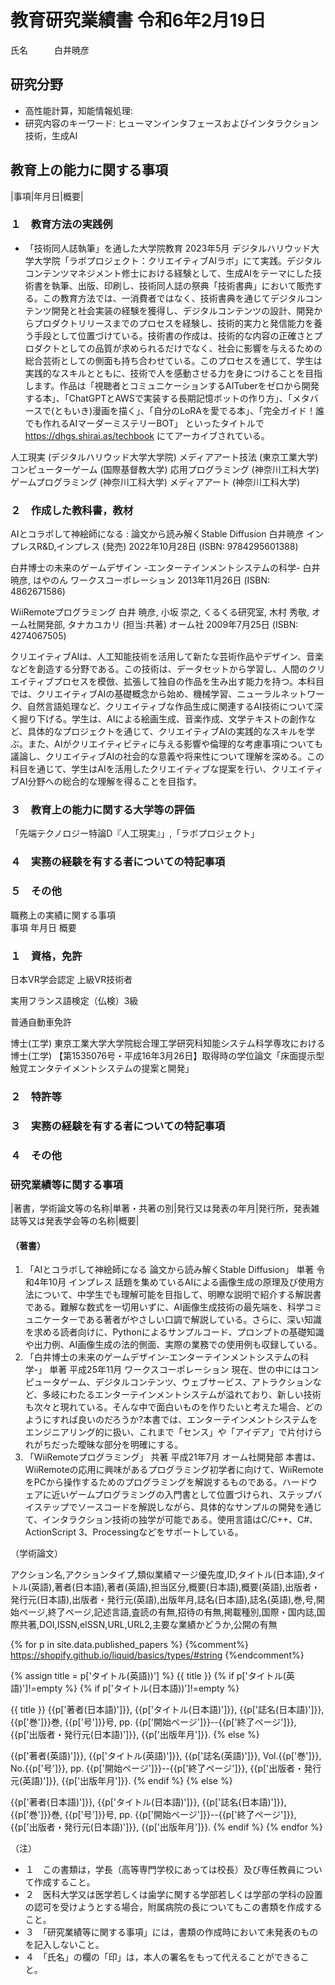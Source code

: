 # 教育研究業績書  令和6年2月19日

氏名　　　白井暁彦

## 研究分野
- 高性能計算，知能情報処理: 
- 研究内容のキーワード: ヒューマンインタフェースおよびインタラクション技術，生成AI		

## 教育上の能力に関する事項					

|事項|年月日|概要|
<!--
2.「教育上の能力に関する事項」及び「職務上の実績に関する事項」欄
1 「事項」の項には,各区分に該当する担当予定授業科目に関連する教育上の能力及び職務上の実績に関する事項を過去から現在まで簡潔に記入してください。(手引き)
2 「年月日」の項には,当該事項に係る実施時期,発表時期,従事期間等を記入してください。(手引き)
3 「概要」の項には,当該事項に係る内容の概要のほか,当該活動における地位や役割,成果も記入してください。(手引き)
4 「概要」の項には、「教育上の能力に関する事項」及び「職務上の実績に関する事項」について、教育上の能力に関する事項の各欄、職務上の実績に関する事項の各欄に関する事項ごとに少なくとも200字程度で具体的に記述してください。
5 専門職大学院に係る設置認可申請にあっては、職務上の実績に関する事項として、本人の当該専門分野に関する実務の経験等について近年の当該分野の実務に関する状況に通じていることなども含め200字にこだわらず、詳細に記述してください。
・ 上記専門職大学院のみにかかわらず、実務歴のある方は、実務の経験等について該当箇所に詳細に記述してください。
6 資格の証明書,雇用者や各種団体からの表彰・推薦文書等を必要に応じて添付してください。(手引き)
・ 資格等が周知のものである場合や教育研究業績書に内容を記載できる場合は、特別に添付を求めるものではありません。
-->

### １　教育方法の実践例

- 「技術同人誌執筆」を通した大学院教育			2023年5月	デジタルハリウッド大学大学院「ラボプロジェクト：クリエイティブAIラボ」にて実践。デジタルコンテンツマネジメント修士における経験として、生成AIをテーマにした技術書を執筆、出版、印刷し、技術同人誌の祭典「技術書典」において販売する。この教育方法では、一消費者ではなく、技術書典を通じてデジタルコンテンツ開発と社会実装の経験を獲得し、デジタルコンテンツの設計、開発からプロダクトリリースまでのプロセスを経験し、技術的実力と発信能力を養う手段として位置づけている。技術書の作成は、技術的な内容の正確さとプロダクトとしての品質が求められるだけでなく、社会に影響を与えるための総合芸術としての側面も持ち合わせている。このプロセスを通じて、学生は実践的なスキルとともに、技術で人を感動させる力を身につけることを目指します。作品は「視聴者とコミュニケーションするAITuberをゼロから開発する本」、「ChatGPTとAWSで実装する長期記憶ボットの作り方」、「メタバースで(ともいき)漫画を描く」、「自分のLoRAを愛でる本」、「完全ガイド！誰でも作れるAIマーダーミステリーBOT」 といったタイトルで https://dhgs.shirai.as/techbook にてアーカイブされている。	


人工現実  (デジタルハリウッド大学大学院) 
メディアアート技法  (東京工業大学) 
コンピューターゲーム  (国際基督教大学) 
応用プログラミング  (神奈川工科大学) 
ゲームプログラミング  (神奈川工科大学) 
メディアアート  (神奈川工科大学) 

### ２　作成した教科書，教材

AIとコラボして神絵師になる : 論文から読み解くStable Diffusion
白井暁彦
インプレスR&D,インプレス (発売) 2022年10月28日 (ISBN: 9784295601388)

白井博士の未来のゲームデザイン -エンターテインメントシステムの科学-
白井 暁彦, はやのん
ワークスコーポレーション 2013年11月26日 (ISBN: 4862671586)

WiiRemoteプログラミング
白井 暁彦, 小坂 崇之, くるくる研究室, 木村 秀敬, オーム社開発部, タナカユカリ (担当:共著)
オーム社 2009年7月25日 (ISBN: 4274067505)

クリエイティブAIは、人工知能技術を活用して新たな芸術作品やデザイン、音楽などを創造する分野である。この技術は、データセットから学習し、人間のクリエイティブプロセスを模倣、拡張して独自の作品を生み出す能力を持つ。本科目では、クリエイティブAIの基礎概念から始め、機械学習、ニューラルネットワーク、自然言語処理など、クリエイティブな作品生成に関連するAI技術について深く掘り下げる。学生は、AIによる絵画生成、音楽作成、文学テキストの創作など、具体的なプロジェクトを通じて、クリエイティブAIの実践的なスキルを学ぶ。また、AIがクリエイティビティに与える影響や倫理的な考慮事項についても議論し、クリエイティブAIの社会的な意義や将来性について理解を深める。この科目を通じて、学生はAIを活用したクリエイティブな提案を行い、クリエイティブAI分野への総合的な理解を得ることを目指す。


### ３　教育上の能力に関する大学等の評価					
「先端テクノロジー特論D『人工現実』」,「ラボプロジェクト」					

### ４　実務の経験を有する者についての特記事項					

### ５　その他					

職務上の実績に関する事項					
事項			年月日	概要	

### １　資格，免許

日本VR学会認定 上級VR技術者

実用フランス語検定（仏検）3級

普通自動車免許

博士(工学) 
東京工業大学大学院総合理工学研究科知能システム科学専攻における博士(工学) 【第1535076号・平成16年3月26日】取得時の学位論文「床面提示型触覚エンタテイメントシステムの提案と開発」


### ２　特許等					




### ３　実務の経験を有する者についての特記事項					

### ４　その他					

### 研究業績等に関する事項					

|著書，学術論文等の名称|単著・共著の別|発行又は発表の年月|発行所，発表雑誌等又は発表学会等の名称|概要|

#### （著書）					

1. 「AIとコラボして神絵師になる 論文から読み解くStable Diffusion」	単著	令和4年10月	インプレス		話題を集めているAIによる画像生成の原理及び使用方法について、中学生でも理解可能を目指して、明瞭な説明で紹介する解説書である。難解な数式を一切用いずに、AI画像生成技術の最先端を、科学コミュニケーターである著者がやさしい口調で解説している。さらに、深い知識を求める読者向けに、Pythonによるサンプルコード、プロンプトの基礎知識や出力例、AI画像生成の法的側面、実際の業務での使用例も収録している。
2. 「白井博士の未来のゲームデザイン-エンターテインメントシステムの科学-」	単著	平成25年11月	ワークスコーポレーション 		現在、世の中にはコンピュータゲーム、デジタルコンテンツ、ウェブサービス、アトラクションなど、多岐にわたるエンターテインメントシステムが溢れており、新しい技術も次々と現れている。そんな中で面白いものを作りたいと考えた場合、どのようにすれば良いのだろうか?本書では、エンターテインメントシステムをエンジニアリング的に扱い、これまで「センス」や「アイデア」で片付けられがちだった曖昧な部分を明確にする。
3. 「WiiRemoteプログラミング」	共著	平成21年7月	オーム社開発部		本書は、WiiRemoteの応用に興味があるプログラミング初学者に向けて、WiiRemoteをPCから操作するためのプログラミングを解説するものである。ハードウェアに近いゲームプログラミングの入門書として位置づけられ、ステップバイステップでソースコードを解説しながら、具体的なサンプルの開発を通じて、インタラクション技術の独学が可能である。使用言語はC/C++、C#、ActionScript 3、Processingなどをサポートしている。

（学術論文）					

アクション名,アクションタイプ,類似業績マージ優先度,ID,タイトル(日本語),タイトル(英語),著者(日本語),著者(英語),担当区分,概要(日本語),概要(英語),出版者・発行元(日本語),出版者・発行元(英語),出版年月,誌名(日本語),誌名(英語),巻,号,開始ページ,終了ページ,記述言語,査読の有無,招待の有無,掲載種別,国際・国内誌,国際共著,DOI,ISSN,eISSN,URL,URL2,主要な業績かどうか,公開の有無

{% for p in site.data.published_papers %} {%comment%} https://shopify.github.io/liquid/basics/types/#string {%endcomment%}

{% assign title = p['タイトル(英語))'] %} {{ title }} {% if p['タイトル(英語)']!=empty %} {% if p['タイトル(日本語))']!=empty %}

{{ title }} {{p['著者(日本語)']}}, {{p['タイトル(日本語)']}}, {{p['誌名(日本語)']}}, {{p['巻']}}巻, {{p['号']}}号, pp. {{p['開始ページ']}}--{{p['終了ページ']}}, {{p['出版者・発行元(日本語)']}}, {{p['出版年月']}}.
{% else %}

{{p['著者(英語)']}}, {{p['タイトル(英語)']}}, {{p['誌名(英語)']}}, Vol.{{p['巻']}}, No.{{p['号']}}, pp. {{p['開始ページ']}}--{{p['終了ページ']}}, {{p['出版者・発行元(英語)']}}, {{p['出版年月']}}.
{% endif %} {% else %}

{{p['著者(日本語)']}}, {{p['タイトル(日本語)']}}, {{p['誌名(日本語)']}}, {{p['巻']}}巻, {{p['号']}}号, pp. {{p['開始ページ']}}--{{p['終了ページ']}}, {{p['出版者・発行元(日本語)']}}, {{p['出版年月']}}.
{% endif %} {% endfor %}
     
（注）					
- １　この書類は，学長（高等専門学校にあっては校長）及び専任教員について作成すること。					
- ２　医科大学又は医学若しくは歯学に関する学部若しくは学部の学科の設置の認可を受けようとする場合，附属病院の長についてもこの書類を作成すること。					
- ３　「研究業績等に関する事項」には，書類の作成時において未発表のものを記入しないこと。					
- ４　「氏名」の欄の「印」は，本人の署名をもって代えることができること。

<!--
ディプロマポリシー
A 情報技術を活用するための知識とスキルを修得している。
B 情報技術を多様な機会に応用する能力を身につけている。
C 情報技術を用いた課題解決と新しい価値創造ができる力を身につけている。
D 地域社会、国際社会で活躍できるコミュニケーション力と多角的な視点を身につけている。
E ビジネスや経営に関する基礎知識とスキルを身につけ、組織や企業においてリーダーシップを発揮することができる。
-->

